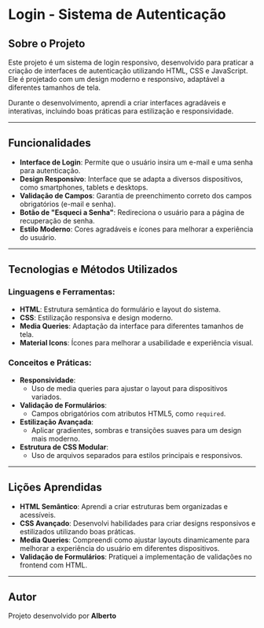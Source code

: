 # Login - Sistema de Autenticação

## Sobre o Projeto
Este projeto é um sistema de login responsivo, desenvolvido para praticar a criação de interfaces de autenticação utilizando HTML, CSS e JavaScript. Ele é projetado com um design moderno e responsivo, adaptável a diferentes tamanhos de tela.

Durante o desenvolvimento, aprendi a criar interfaces agradáveis e interativas, incluindo boas práticas para estilização e responsividade.

---

## Funcionalidades
- **Interface de Login**: Permite que o usuário insira um e-mail e uma senha para autenticação.
- **Design Responsivo**: Interface que se adapta a diversos dispositivos, como smartphones, tablets e desktops.
- **Validação de Campos**: Garantia de preenchimento correto dos campos obrigatórios (e-mail e senha).
- **Botão de "Esqueci a Senha"**: Redireciona o usuário para a página de recuperação de senha.
- **Estilo Moderno**: Cores agradáveis e ícones para melhorar a experiência do usuário.

---

## Tecnologias e Métodos Utilizados
### Linguagens e Ferramentas:
- **HTML**: Estrutura semântica do formulário e layout do sistema.
- **CSS**: Estilização responsiva e design moderno.
- **Media Queries**: Adaptação da interface para diferentes tamanhos de tela.
- **Material Icons**: Ícones para melhorar a usabilidade e experiência visual.

### Conceitos e Práticas:
- **Responsividade**:
  - Uso de media queries para ajustar o layout para dispositivos variados.
- **Validação de Formulários**:
  - Campos obrigatórios com atributos HTML5, como `required`.
- **Estilização Avançada**:
  - Aplicar gradientes, sombras e transições suaves para um design mais moderno.
- **Estrutura de CSS Modular**:
  - Uso de arquivos separados para estilos principais e responsivos.

---

## Lições Aprendidas
- **HTML Semântico**: Aprendi a criar estruturas bem organizadas e acessíveis.
- **CSS Avançado**: Desenvolvi habilidades para criar designs responsivos e estilizados utilizando boas práticas.
- **Media Queries**: Compreendi como ajustar layouts dinamicamente para melhorar a experiência do usuário em diferentes dispositivos.
- **Validação de Formulários**: Pratiquei a implementação de validações no frontend com HTML.

---

## Autor
Projeto desenvolvido por **Alberto**
